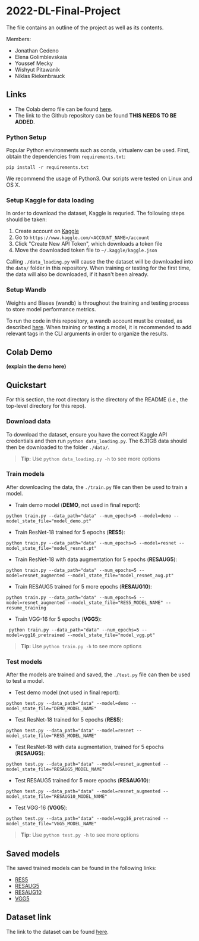 # 2022-DL-Final-Project
The file contains an outline of the project as well as its contents.

Members:
* Jonathan Cedeno
* Elena Golimblevskaia
* Youssef Mecky
* Wishyut Pitawanik
* Niklas Riekenbrauck

## Links
* The Colab demo file can be found [here](https://colab.research.google.com/drive/1S5pJnkNnFQOg1wkDW5q-kJhHEHNOMR9C?usp=sharing).
* The link to the Github repository can be found **THIS NEEDS TO BE ADDED**.

### Python Setup
Popular Python environments such as conda, virtualenv can be used. First, obtain the dependencies from `requirements.txt`:

`pip install -r requirements.txt`

We recommend the usage of Python3. Our scripts were tested on Linux and OS X.

### Setup Kaggle for data loading
In order to download the dataset, Kaggle is requried. The following steps should be taken:
1. Create account on [Kaggle](https://www.kaggle.com/)
2. Go to `https://www.kaggle.com/<ACCOUNT_NAME>/account`
2. Click "Create New API Token", which downloads a token file
4. Move the downloaded token file to `~/.kaggle/kaggle.json`

Calling `./data_loading.py` will cause the the dataset will be downloaded into the `data/` folder in this repository. When training or testing for the first time, the data will also be downloaded, if it hasn't been already.

### Setup Wandb
Weights and Biases (wandb) is throughout the training and testing process to store model performance metrics.

To run the code in this repository, a wandb account must be created, as described [here](https://docs.wandb.ai/quickstart). When training or testing a model, it is recommended to add relevant tags in the CLI arguments in order to organize the results.

## Colab Demo
**(explain the demo here)**

## Quickstart
For this section, the root directory is the directory of the README (i.e., the top-level directory for this repo). 

### Download data
To download the dataset, ensure you have the correct Kaggle API credentials and then run `python data_loading.py`. 
The 6.31GB data should then be downloaded to the folder `./data/`.

> **Tip:** Use `python data_loading.py -h` to see more options

### Train models
After downloading the data, the `./train.py` file can then be used to train a model. 

* Train demo model (**DEMO**, not used in final report): 

`python train.py --data_path="data" --num_epochs=5 --model=demo --model_state_file="model_demo.pt"` 


* Train ResNet-18 trained for 5 epochs (**RES5**): 

`python train.py --data_path="data" --num_epochs=5 --model=resnet --model_state_file="model_resnet.pt"` 

* Train ResNet-18 with data augmentation for 5 epochs (**RESAUG5**): 

`python train.py --data_path="data" --num_epochs=5 --model=resnet_augmented --model_state_file="model_resnet_aug.pt"` 

* Train RESAUG5 trained for 5 more epochs (**RESAUG10**): 

`python train.py --data_path="data" --num_epochs=5 --model=resnet_augmented --model_state_file="RES5_MODEL_NAME" --resume_training` 

* Train VGG-16 for 5 epochs (**VGG5**): 

` python train.py --data_path="data" --num_epochs=5 --model=vgg16_pretrained --model_state_file="model_vgg.pt"` 

> **Tip:** Use `python train.py -h` to see more options

### Test models
After the models are trained and saved, the `./test.py` file can then be used to test a model. 

* Test demo model (not used in final report): 

`python test.py --data_path="data" --model=demo --model_state_file="DEMO_MODEL_NAME"` 

* Test ResNet-18 trained for 5 epochs (**RES5**): 

`python test.py --data_path="data" --model=resnet --model_state_file="RES5_MODEL_NAME"` 

* Test ResNet-18 with data augmentation, trained for 5 epochs (**RESAUG5**): 

`python test.py --data_path="data" --model=resnet_augmented --model_state_file="RESAUG5_MODEL_NAME"` 

* Test RESAUG5 trained for 5 more epochs (**RESAUG10**): 

`python test.py --data_path="data" --model=resnet_augmented --model_state_file="RESAUG10_MODEL_NAME"` 

* Test VGG-16 (**VGG5**): 

`python test.py --data_path="data" --model=vgg16_pretrained --model_state_file="VGG5_MODEL_NAME"` 

> **Tip:** Use `python test.py -h` to see more options

## Saved models
The saved trained models can be found in the following links:
* [RES5](https://drive.google.com/file/d/1u0heklzsMb65usgu9DeNgk90nEphV4K4/view?usp=sharing)
* [RESAUG5](https://drive.google.com/file/d/12h7zSOUw1FqdMRfRYhn8RIKQiysbjyeo/view?usp=sharing)
* [RESAUG10](https://drive.google.com/file/d/1IsBM3rn0q23qyoHgOckXi5QoAi3w-ccn/view?usp=sharing)
* [VGG5](https://drive.google.com/file/d/1-ePhNFry-z_f5DNbxCxBN9BDMFxRb2a6/view?usp=sharing)

## Dataset link
The link to the dataset can be found [here](https://www.kaggle.com/competitions/histopathologic-cancer-detection/data).